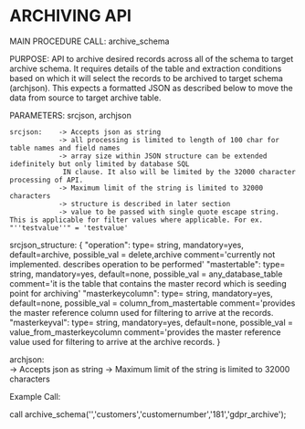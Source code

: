 # ARCHIVING API

MAIN PROCEDURE CALL: archive_schema

PURPOSE: API to archive desired records across all of the schema to target archive schema. It requires details of the table and extraction conditions based on which it will select the records to be archived to target schema (archjson). This expects a formatted JSON as described below to move the data from source to target archive table. 

PARAMETERS: srcjson, archjson

	srcjson:    -> Accepts json as string
			    -> all processing is limited to length of 100 char for table names and field names 
			    -> array size within JSON structure can be extended idefinitely but only limited by database SQL 
			  	 IN clause. It also will be limited by the 32000 character processing of API.
			    -> Maximum limit of the string is limited to 32000 characters
			    -> structure is described in later section
			    -> value to be passed with single quote escape string. This is applicable for filter values where applicable. For ex. "''testvalue''" = 'testvalue'
	
srcjson_structure: {
			"operation": 	type= string,
					mandatory=yes,
					default=archive,
					possible_val = delete,archive
					comment='currently not implemented. describes operation to be performed'
			"mastertable":  type= string, 
					mandatory=yes, 
					default=none, 
					possible_val = any_database_table
					comment='it is the table that contains the master record which is seeding point for archiving'
		"masterkeycolumn": 	type= string, 
					mandatory=yes,
					default=none,
					possible_val = column_from_mastertable
					comment='provides the master reference column used for filtering to arrive at the records.
		"masterkeyval": 	type= string, 
					mandatory=yes,
					default=none,
					possible_val = value_from_masterkeycolumn
					comment='provides the master reference value used for filtering to arrive at the archive records.
			}

archjson:  
	   -> Accepts json as string
	   -> Maximum limit of the string is limited to 32000 characters

Example Call:

call archive_schema('','customers','customernumber','181','gdpr_archive');

